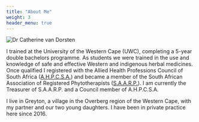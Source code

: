 ```yaml
---
title: "About Me"
weight: 3
header_menu: true
---
```

![Dr Catherine van Dorsten](./images/Dr_Catherine_van_Dorsten.jpg)

I trained at the University of the Western Cape (UWC), completing a 5-year double bachelors programme. As students we were trained in the use and knowledge of safe and effective Western and indigenous herbal medicines. Once qualified I registered with the Allied Health Professions Council of South Africa ([A.H.P.C.S.A.](https://ahpcsa.co.za)) and became a member of the South African Association of Registered Phytotherapists ([S.A.A.R.P.](https://phytotherapists.co.za)). I am currently the Treasurer of S.A.A.R.P. and a Council member of A.H.P.C.S.A.

I live in Greyton, a village in the Overberg region of the Western Cape, with my partner and our two young daughters.  I have been in private practice here since 2016.


